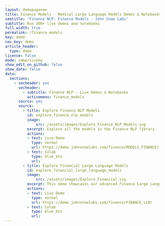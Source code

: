 ```yaml
---
layout: demopagenew
title: Finance Models - Medical Large Language Models Demos & Notebooks
seotitle: 'Finance NLP: Finance Models - John Snow Labs'
subtitle: Run 300+ live demos and notebooks
full_width: true
permalink: /finance_models
key: demo
nav_key: demo
article_header:
  type: demo
license: false
mode: immersivebg
show_edit_on_github: false
show_date: false
data:
  sections:  
    - secheader: yes
      secheader:
        - subtitle: Finance NLP - Live Demos & Notebooks
          activemenu: finance_models
      source: yes
      source:
        - title: Explore Finance NLP Models
          id: explore_finance_nlp_models
          image: 
              src: /assets/images/Explore_Finance_NLP_Models.svg
          excerpt: Explore all the models in the Finance NLP library.
          actions:
          - text: Live Demo
            type: normal
            url: https://demo.johnsnowlabs.com/finance/MODELS_FINANCE/ 
          - text: Colab
            type: blue_btn
            url:    
        - title: Explore Financial Large Language Models
          id: explore_financial_large_language_models
          image: 
              src: /assets/images/Explore_Financial.svg
          excerpt: This demo showcases our advanced Finance Large Language Models, which are designed to perform a range of tasks including Summarization, Question Answering, and Text Generation.
          actions:
          - text: Live Demo
            type: normal
            url: https://demo.johnsnowlabs.com/finance/FINANCE_LLM/
          - text: Colab
            type: blue_btn
            url:  
---
```

